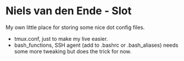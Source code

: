 # Niels van den Ende - Slot

My own little place for storing some nice dot config files.
* tmux.conf, just to make my live easier.
* bash_functions, SSH agent (add to .bashrc or .bash_aliases) needs some more tweaking but does the trick for now.
